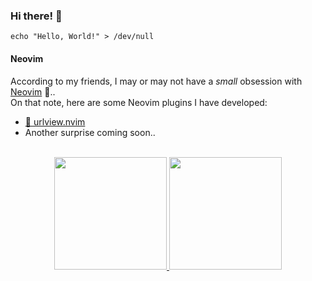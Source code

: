 ### Hi there! 👋

```shell
echo "Hello, World!" > /dev/null
```

#### Neovim

According to my friends, I may or may not have a *small* obsession with [Neovim](https://neovim.io) 😬..<br/>
On that note, here are some Neovim plugins I have developed:

- [🔎 urlview.nvim](https://github.com/axieax/urlview.nvim)
- Another surprise coming soon..

<br/>
<div align="center">
  <a href="#">
    <img height="180rem" src="https://github-readme-stats.vercel.app/api?username=axieax&count_private=true&include_all_commits=true&custom_title=%E2%9C%A8%20axieax%27s%20GitHub%20Stats&show_icons=true&bg_color=ffffff00&text_color=0055ff" />
    <img height="180rem" src="https://github-readme-stats.vercel.app/api/top-langs/?username=axieax&langs_count=8&layout=compact&bg_color=ffffff00&text_color=0055ff" />
  </a>
</div>
  
<!--
**axieax/axieax** is a ✨ _special_ ✨ repository because its `README.md` (this file) appears on your GitHub profile.

Here are some ideas to get you started:

- 🔭 I’m currently working on ...
- 🌱 I’m currently learning ...
- 👯 I’m looking to collaborate on ...
- 🤔 I’m looking for help with ...
- 💬 Ask me about ...
- 📫 How to reach me: ...
- 😄 Pronouns: ...
- ⚡ Fun fact: ...
-->
